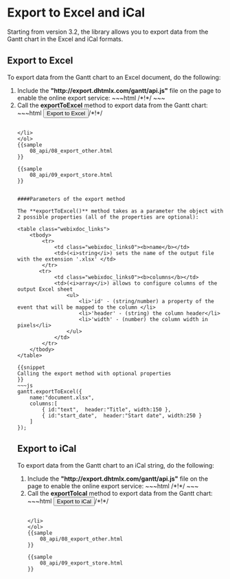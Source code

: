 Export to Excel and iCal
===========================================
Starting from version 3.2, the library allows you to export data from the Gantt chart in  the Excel and iCal formats. 


Export to Excel
-------------------
To export data from the Gantt chart  to an Excel document, do the following:

<ol>
	<li>Include the <b>"http://export.dhtmlx.com/gantt/api.js"</b> file on the page to enable the online export service:
~~~html
<script src="codebase/dhtmlxgantt.js"></script>
<script src="http://export.dhtmlx.com/gantt/api.js"></script>  /*!*/
<link rel="stylesheet" href="codebase/dhtmlxgantt.css" type="text/css">
~~~
</li>
	<li>Call the <b>exportToExcel</b> method to export data from the Gantt chart: 
~~~html
<input value="Export to Excel" type="button" onclick='gantt.exportToExcel()'>/*!*/

<script>
	gantt.init("gantt_here");
	gantt.parse(demo_tasks);
</script>
~~~

</li>
</ol>
{{sample
	08_api/08_export_other.html
}}

{{sample
	08_api/09_export_store.html
}}      
        

####Parameters of the export method

The **exportToExcel()** method takes as a parameter the object with 2 possible properties (all of the properties are optional):

<table class="webixdoc_links">
	<tbody>
    	<tr>
			<td class="webixdoc_links0"><b>name</b></td>
			<td>(<i>string</i>) sets the name of the output file with the extension '.xlsx' </td>
		</tr>
       <tr>
			<td class="webixdoc_links0"><b>columns</b></td>
			<td>(<i>array</i>) allows to configure columns of the output Excel sheet
            	<ul>
                	<li>'id' - (string/number) a property of the event that will be mapped to the column </li>
                    <li>'header' - (string) the column header</li>
                    <li>'width' - (number) the column width in pixels</li>
                </ul>
            </td>
		</tr>
    </tbody>
</table>

{{snippet
Calling the export method with optional properties
}}
~~~js
gantt.exportToExcel({
	name:"document.xlsx", 
    columns:[
		{ id:"text",  header:"Title", width:150 },
        { id:"start_date",  header:"Start date", width:250 }
    ]
});
~~~



Export to iCal
-------------------
To export data from the Gantt chart  to an iCal string, do the following:

<ol>
	<li>Include the <b>"http://export.dhtmlx.com/gantt/api.js"</b> file on the page to enable the online export service:
~~~html
<script src="codebase/dhtmlxgantt.js"></script>
<script src="http://export.dhtmlx.com/gantt/api.js"></script>  /*!*/
<link rel="stylesheet" href="codebase/dhtmlxgantt.css" type="text/css">
~~~
</li>
	<li>Call the <b>exportToIcal</b> method to export data from the Gantt chart: 
~~~html
<input value="Export to iCal" type="button" onclick='gantt.exportToICal()'>/*!*/

<script>
	gantt.init("gantt_here");
	gantt.parse(demo_tasks);
</script>
~~~

</li>
</ol>
{{sample
	08_api/08_export_other.html
}}

{{sample
	08_api/09_export_store.html
}}